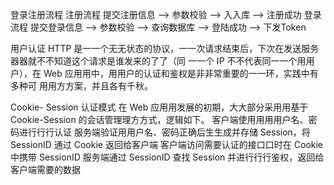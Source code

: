 登录注册流程
注册流程
提交注册信息 --> 参数校验 --> ⼊入库 --> 注册成功
登录流程
提交登录信息 --> 参数校验 --> 查询数据库 --> 登陆成功 --> 下发Token

用户认证
HTTP 是⼀一个⽆无状态的协议，⼀一次请求结束后，下次在发送服务器器就不不知道这个请求是谁发来的了了（同
⼀一个 IP 不不代表同⼀一个⽤用户），在 Web 应⽤用中，⽤用户的认证和鉴权是⾮非常重要的⼀一环，实践中有多种可
⽤用⽅方案，并且各有千秋。

Cookie- Session 认证模式
在 Web 应⽤用发展的初期，⼤大部分采⽤用基于Cookie-Session 的会话管理理⽅方式，逻辑如下。
客户端使⽤用⽤用户名、密码进⾏行行认证
服务端验证⽤用户名、密码正确后⽣生成并存储 Session，将 SessionID 通过 Cookie 返回给客户端
客户端访问需要认证的接⼝口时在 Cookie 中携带 SessionID
服务端通过 SessionID 查找 Session 并进⾏行行鉴权，返回给客户端需要的数据
